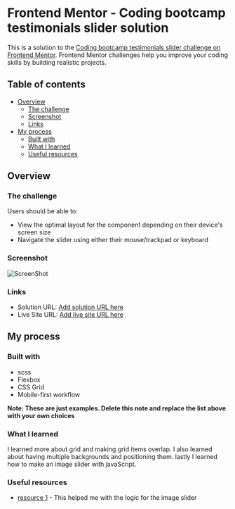 # Frontend Mentor - Coding bootcamp testimonials slider solution

This is a solution to the [Coding bootcamp testimonials slider challenge on Frontend Mentor](https://www.frontendmentor.io/challenges/coding-bootcamp-testimonials-slider-4FNyLA8JL). Frontend Mentor challenges help you improve your coding skills by building realistic projects.

## Table of contents

-   [Overview](#overview)
    -   [The challenge](#the-challenge)
    -   [Screenshot](#screenshot)
    -   [Links](#links)
-   [My process](#my-process)
    -   [Built with](#built-with)
    -   [What I learned](#what-i-learned)
    -   [Useful resources](#useful-resources)

## Overview

### The challenge

Users should be able to:

-   View the optimal layout for the component depending on their device's screen size
-   Navigate the slider using either their mouse/trackpad or keyboard

### Screenshot

![ScreenShot](/images/finished-Screenshot)

### Links

-   Solution URL: [Add solution URL here](https://your-solution-url.com)
-   Live Site URL: [Add live site URL here](https://your-live-site-url.com)

## My process

### Built with

-   scss
-   Flexbox
-   CSS Grid
-   Mobile-first workflow

**Note: These are just examples. Delete this note and replace the list above with your own choices**

### What I learned

I learned more about grid and making grid items overlap. I also learned about having multiple backgrounds and positioning them. lastly I learned how to make an image slider with javaScript.

### Useful resources

-   [resource 1](https://www.w3schools.com/howto/howto_js_slideshow.asp) - This helped me with the logic for the image slider
